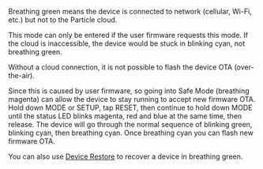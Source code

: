 Breathing green means the device is connected to network (cellular, Wi-Fi, etc.) but not to the Particle cloud.

This mode can only be entered if the user firmware requests this mode. If the cloud is inaccessible, the device would be stuck in blinking cyan, not breathing green.

Without a cloud connection, it is not possible to flash the device OTA (over-the-air).

Since this is caused by user firmware, so going into Safe Mode (breathing magenta) can allow the device to stay running to accept new firmware OTA. Hold down MODE or SETUP, tap RESET, then continue to hold down MODE until the status LED blinks magenta, red and blue at the same time, then release. The device will go through the normal sequence of blinking green, blinking cyan, then breathing cyan. Once breathing cyan you can flash new firmware OTA.

You can also use [Device Restore](/tools/device-restore/device-restore-usb/) to recover a device in breathing green.
